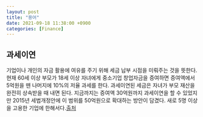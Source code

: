 ```yaml
---
layout: post
title: "용어"
date: 2021-09-18 11:38:00 +0900
categories: [Finance]
---
```


## 과세이연
기업이나 개인의 자금 활용에 여유를 주기 위해 세금 납부 시점을 미뤄주는 것을 뜻한다. 현재 60세 이상 부모가 18세 이상 자녀에게 중소기업 창업자금을 증여하면 증여액에서 5억원을 뗀 나머지에 10%의 저율 과세를 한다. 과세이연된 세금은 자녀가 부모 재산을 완전히 상속받을 때 내면 된다. 지금까지는 증여액 30억원까지 과세이연을 할 수 있었지만 2015년 세법개정안에 이 범위를 50억원으로 확대하는 방안이 담겼다. 새로 5명 이상을 고용한 기업에 한해서다.[출처](https://www.yna.co.kr/view/AKR20150804079700002)
